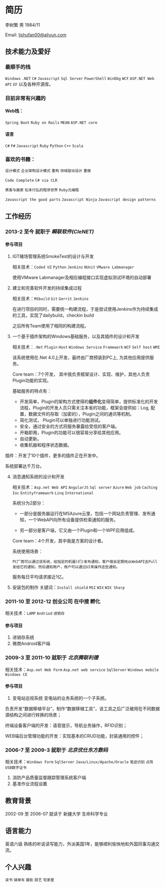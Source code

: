 # 简历
李树繁
男
1984/11

Email: lishufan00@aliyun.com

## 技术能力及爱好
### 最顺手的栈
`Windows` `.NET` `C#` `Javascript` `Sql Server` `PowerShell` `WinDbg` `WCF` `ASP.NET Web API` `EF` 以及各种开源库。

### 目前非常有兴趣的
#### Web栈：
`Spring Boot` `Ruby on Rails` `MEAN` `ASP.NET core`
#### 语言
`C#` `F#` `Javascript` `Ruby` `Python` `C++` `Scala`
### 喜欢的书籍：
`设计模式` `企业架构设计模式` `重构` `领域驱动设计` `重做`

`Code Complete` `C# via CLR` 

`黑客与画家` `松本行弘的程序世界` `Ruby元编程`

`Javascript the good parts` `Javascript Ninja` `Javascript design patterns`

## 工作经历
### 2013-2 至今 就职于 _瞬联软件(CIeNET)_
#### 参与项目
1. IGT赌场管理系统SmokeTest的设计与开发
   
   相关技术：`Coded UI` `Python` `Jenkins` `NUnit` `VMware Labmanager`
   
   使用VMware Labmanager及相应编程接口实现虚拟测试环境的自动部署
  
2. 建立和完善软件开发的持续集成过程

   相关技术：`MSbuild` `Git` `Gerrit` `Jenkins`
        
   在进行项目的同时，需要统一构建流程，于是尝试使用Jenkins作为持续集成的工具，实现了dailybuild，checkin build

   之后所有Team使用了相同的构建流程。
     
3. 一个基于插件架构的Windows基础服务，以及其插件的设计和开发

   相关技术：`.Net` `Plugin` `Host` `Windows Service` `Framework` `WCF` `Self host` `WMI` 
   
   该系统使用在.Net 4.0上开发，最终由厂商预装到PC上, 为其他应用提供服务。
    
   Core team：7个开发， 其中我负责框架设计、实现、维护，其他人负责Plugin功能的实现。
      
   基础服务的特点有：
      
    -  开发简单，Plugin的架构方式使得的**组件化**变得简单，提供标准化的开发流程，Plugin的开发人员只需关注本省的功能，框架会提供如：Log, 配置，数据文件的存取（加密的），Plugin之间的通讯等机制。
    -  简化测试， Plugin可以单独进行功能测试。
    -  安全，通过安全的方式将服务暴露给受信的客户端。
    -  开箱即用，Plugin的功能可以很容易分享给其他应用。
    -  自动更新。
    -  收集机器和程序状态数据。
      
  插件：开发了10个插件，更多的插件正在开发中。
    
  系统部署达千万台。

4. 消息通知系统的设计和开发

   相关技术：`Asp.net Web API` `AngularJS` `Sql server` `Azure` `Web job` `Caching` `Ioc` `Entityframework` `Linq` `International`
     
   系统分为2部分：

    - 一部分是服务器运行在MSAzure云里，包括一个网站负责管理、发布通知，一个WebAPI向所有设备提供检索通知的服务。

    - 另一部分是客户端，它又由一个Plugin和一个WPF应用组成。
      
   Core team：4个开发，其中我是方案的设计者。
     
   系统使用场景：
     
       PC厂商可以通过该系统，给指定的机器(们)发布通知，客户端会定期地从WebAPI去Pull发给它的通知，然后通知用户，用户可以通过UI来操作这些通知。   
     
   服务每日平均请求接近1亿。
     
5. 安装包的制作
   关键词：`Install shield` `MSI` `WIX` `WIX Sharp`
  
### 2011-10 至 2012-12 创业公司 在中搜 孵化
 相关技术：`LAMP` `Andriod`
         `进销存`

#### 参与项目
1. 进销存系统
2. 微商Android客户端

### 2009-3 至 2011-10 就职于 _北京腾联利德_
 相关技术：`Asp.net Web Form` `Asp.net web service` `SqlServer` `Windows mobile` `Windows CE`
 
#### 参与项目
1. 变电站巡视系统
变电站的业务系统的一个子系统。

负责开发“数据移植平台”，制作“数据移植工具”，该工具之后广泛被用在不同数据源结构之间进行转换的场景；

终端设备客户端的开发：语音提示，导航业务操作，RFID识别； 

WEB端后台管理功能的开发：实现基本的CRUD功能，封装通用的控件；



### 2006-7 至 2009-3 就职于 _北京优仕东方数码_
 相关技术：`Windows Form` `SqlServer` `Java/Linux/Apache/Oracle` 
         `笔迹识别` `点阵` `USB数字证书`

1. 消防产品质量监督跟踪管理系统客户端
2. 基准作业流程设置

## 教育背景
2002-09 至 2006-07 就读于 新疆大学 生命科学专业

## 语言能力
英语六级 熟练的听说读写能力，外派美国1年，能够顺利愉快地和外国同事沟通交流。

## 个人兴趣
`读书` `骑单车` `摄影` `厨艺` `宅家里`
